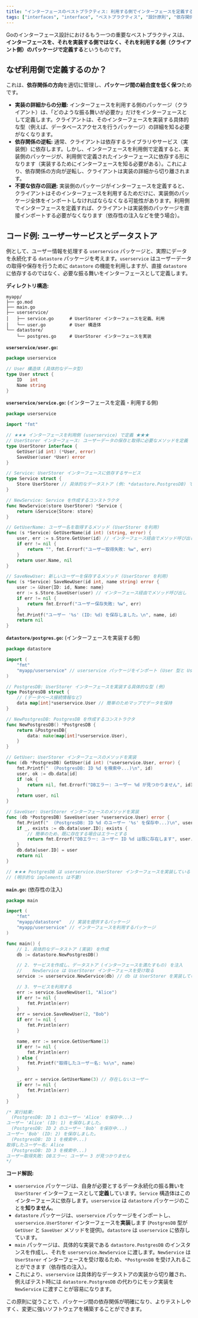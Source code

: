 ```yaml
---
title: "インターフェースのベストプラクティス: 利用する側でインターフェースを定義する"
tags: ["interfaces", "interface", "ベストプラクティス", "設計原則", "依存関係", "疎結合", "パッケージ"]
---
```


Goのインターフェース設計におけるもう一つの重要なベストプラクティスは、**インターフェースを、それを実装する側ではなく、それを利用する側（クライアント側）のパッケージで定義する**というものです。

## なぜ利用側で定義するのか？

これは、**依存関係の方向**を適切に管理し、**パッケージ間の結合度を低く保つ**ためです。

*   **実装の詳細からの分離:** インターフェースを利用する側のパッケージ（クライアント）は、「どのような振る舞いが必要か」だけをインターフェースとして定義します。クライアントは、そのインターフェースを実装する具体的な型（例えば、データベースアクセスを行うパッケージ）の詳細を知る必要がなくなります。
*   **依存関係の逆転:** 通常、クライアントは依存するライブラリやサービス（実装側）に依存します。しかし、インターフェースを利用側で定義すると、実装側のパッケージが、利用側で定義されたインターフェースに依存する形になります（実装するためにインターフェースを知る必要がある）。これにより、依存関係の方向が逆転し、クライアントは実装の詳細から切り離されます。
*   **不要な依存の回避:** 実装側のパッケージがインターフェースを定義すると、クライアントはそのインターフェースを利用するためだけに、実装側のパッケージ全体をインポートしなければならなくなる可能性があります。利用側でインターフェースを定義すれば、クライアントは実装側のパッケージを直接インポートする必要がなくなります（依存性の注入などを使う場合）。

## コード例: ユーザーサービスとデータストア

例として、ユーザー情報を処理する `userservice` パッケージと、実際にデータを永続化する `datastore` パッケージを考えます。`userservice` はユーザーデータの取得や保存を行うために `datastore` の機能を利用しますが、直接 `datastore` に依存するのではなく、必要な振る舞いをインターフェースとして定義します。

**ディレクトリ構造:**
```
myapp/
├── go.mod
├── main.go
├── userservice/
│   ├── service.go      # UserStorer インターフェースを定義、利用
│   └── user.go         # User 構造体
└── datastore/
    └── postgres.go     # UserStorer インターフェースを実装
```

**`userservice/user.go`:**
```go
package userservice

// User 構造体 (具体的なデータ型)
type User struct {
	ID   int
	Name string
}
```

**`userservice/service.go`:** (インターフェースを定義・利用する側)
```go
package userservice

import "fmt"

// ★★★ インターフェースを利用側 (userservice) で定義 ★★★
// UserStorer インターフェース: ユーザーデータの保存と取得に必要なメソッドを定義
type UserStorer interface {
	GetUser(id int) (*User, error)
	SaveUser(user *User) error
}

// Service: UserStorer インターフェースに依存するサービス
type Service struct {
	Store UserStorer // 具体的なデータストア (例: *datastore.PostgresDB) ではなくインターフェースを持つ
}

// NewService: Service を作成するコンストラクタ
func NewService(store UserStorer) *Service {
	return &Service{Store: store}
}

// GetUserName: ユーザー名を取得するメソッド (UserStorer を利用)
func (s *Service) GetUserName(id int) (string, error) {
	user, err := s.Store.GetUser(id) // インターフェース経由でメソッド呼び出し
	if err != nil {
		return "", fmt.Errorf("ユーザー取得失敗: %w", err)
	}
	return user.Name, nil
}

// SaveNewUser: 新しいユーザーを保存するメソッド (UserStorer を利用)
func (s *Service) SaveNewUser(id int, name string) error {
	user := &User{ID: id, Name: name}
	err := s.Store.SaveUser(user) // インターフェース経由でメソッド呼び出し
	if err != nil {
		return fmt.Errorf("ユーザー保存失敗: %w", err)
	}
	fmt.Printf("ユーザー '%s' (ID: %d) を保存しました。\n", name, id)
	return nil
}
```

**`datastore/postgres.go`:** (インターフェースを実装する側)
```go
package datastore

import (
	"fmt"
	"myapp/userservice" // userservice パッケージをインポート (User 型と UserStorer インターフェースを利用するため)
)

// PostgresDB: UserStorer インターフェースを実装する具体的な型 (例)
type PostgresDB struct {
	// (データベース接続情報など)
	data map[int]*userservice.User // 簡単のためマップでデータを保持
}

// NewPostgresDB: PostgresDB を作成するコンストラクタ
func NewPostgresDB() *PostgresDB {
	return &PostgresDB{
		data: make(map[int]*userservice.User),
	}
}

// GetUser: UserStorer インターフェースのメソッドを実装
func (db *PostgresDB) GetUser(id int) (*userservice.User, error) {
	fmt.Printf("  (PostgresDB: ID %d を検索中...)\n", id)
	user, ok := db.data[id]
	if !ok {
		return nil, fmt.Errorf("DBエラー: ユーザー %d が見つかりません", id)
	}
	return user, nil
}

// SaveUser: UserStorer インターフェースのメソッドを実装
func (db *PostgresDB) SaveUser(user *userservice.User) error {
	fmt.Printf("  (PostgresDB: ID %d のユーザー '%s' を保存中...)\n", user.ID, user.Name)
	if _, exists := db.data[user.ID]; exists {
		// 簡単のため、既に存在する場合はエラーとする
		return fmt.Errorf("DBエラー: ユーザー ID %d は既に存在します", user.ID)
	}
	db.data[user.ID] = user
	return nil
}

// ★★★ PostgresDB は userservice.UserStorer インターフェースを実装している ★★★
// (明示的な implements は不要)
```

**`main.go`:** (依存性の注入)
```go
package main

import (
	"fmt"
	"myapp/datastore"   // 実装を提供するパッケージ
	"myapp/userservice" // インターフェースを利用するパッケージ
)

func main() {
	// 1. 具体的なデータストア (実装) を作成
	db := datastore.NewPostgresDB()

	// 2. サービスを作成し、データストア (インターフェースを満たすもの) を注入
	//    NewService は UserStorer インターフェースを受け取る
	service := userservice.NewService(db) // db は UserStorer を実装しているので渡せる

	// 3. サービスを利用する
	err := service.SaveNewUser(1, "Alice")
	if err != nil {
		fmt.Println(err)
	}
	err = service.SaveNewUser(2, "Bob")
	if err != nil {
		fmt.Println(err)
	}

	name, err := service.GetUserName(1)
	if err != nil {
		fmt.Println(err)
	} else {
		fmt.Printf("取得したユーザー名: %s\n", name)
	}

	_, err = service.GetUserName(3) // 存在しないユーザー
	if err != nil {
		fmt.Println(err)
	}
}

/* 実行結果:
  (PostgresDB: ID 1 のユーザー 'Alice' を保存中...)
ユーザー 'Alice' (ID: 1) を保存しました。
  (PostgresDB: ID 2 のユーザー 'Bob' を保存中...)
ユーザー 'Bob' (ID: 2) を保存しました。
  (PostgresDB: ID 1 を検索中...)
取得したユーザー名: Alice
  (PostgresDB: ID 3 を検索中...)
ユーザー取得失敗: DBエラー: ユーザー 3 が見つかりません
*/
```

**コード解説:**

*   `userservice` パッケージは、自身が必要とするデータ永続化の振る舞いを `UserStorer` インターフェースとして**定義**しています。`Service` 構造体はこのインターフェースに依存します。`userservice` は `datastore` パッケージのことを**知りません**。
*   `datastore` パッケージは、`userservice` パッケージをインポートし、`userservice.UserStorer` インターフェースを**実装**します (`PostgresDB` 型が `GetUser` と `SaveUser` メソッドを提供)。`datastore` は `userservice` に依存しています。
*   `main` パッケージは、具体的な実装である `datastore.PostgresDB` のインスタンスを作成し、それを `userservice.NewService` に渡します。`NewService` は `UserStorer` インターフェースを受け取るため、`*PostgresDB` を受け入れることができます（依存性の注入）。
*   これにより、`userservice` は具体的なデータストアの実装から切り離され、例えばテスト時には `datastore.PostgresDB` の代わりにモック実装を `NewService` に渡すことが容易になります。

この原則に従うことで、パッケージ間の依存関係が明確になり、よりテストしやすく、変更に強いソフトウェアを構築することができます。